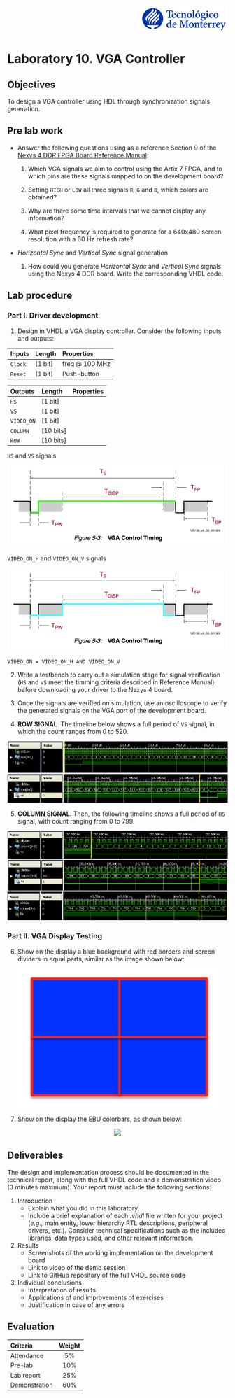 <div align="right">
<img src="img/teclogo.png">
</div>

# Laboratory 10. VGA Controller

## Objectives
To design a VGA controller using HDL through synchronization signals generation. 

## Pre lab work

* Answer the following questions using as a reference Section 9 of the [Nexys 4 DDR FPGA Board Reference Manual](https://www.xilinx.com/support/documentation/university/XUP%20Boards/XUPNexys4DDR/documentation/Nexys4-DDR_rm.pdf):
  1. Which VGA signals we aim to control using the Artix 7 FPGA, and to which pins are these signals mapped to on the development board?

  2. Setting `HIGH` or `LOW` all three signals `R`, `G` and `B`, which colors are obtained?

  3. Why are there some time intervals that we cannot display any information?

  4. What pixel frequency is required to generate for a 640x480 screen resolution with a 60 Hz refresh rate?

* _Horizontal Sync_ and _Vertical Sync_ signal generation
  1. How could you generate _Horizontal Sync_ and _Vertical Sync_ signals using the Nexys 4 DDR board. Write the corresponding VHDL code. 

## Lab procedure

### __Part I. Driver development__
1. Design in VHDL a VGA display controller. Consider the following inputs and outputs:

<div align="center">

Inputs | Length | Properties
:--- | :--- | :---
`Clock` | [1 bit] | freq @ 100 MHz
`Reset` | [1 bit] | Push-button

Outputs | Length | Properties
:--- | :--- | :---
`HS` | [1 bit]
`VS` | [1 bit]
`VIDEO_ON` | [1 bit]
`COLUMN` | [10 bits]
`ROW` | [10 bits]
</div>

`HS` and `VS` signals
<div align="center">
<img src="img/HSVS.png">
</div>

`VIDEO_ON_H` and `VIDEO_ON_V` signals
<div align="center">
<img src="img/VIDEO_ON.png">
</div>

`VIDEO_ON = VIDEO_ON_H AND VIDEO_ON_V`

2. Write a testbench to carry out a simulation stage for signal verification (`HS` and `VS` meet the timming criteria described in Reference Manual) before downloading your driver to the Nexys 4 board. 

3. Once the signals are verified on simulation, use an oscilloscope to verify the generated signals on the VGA port of the development board.

4. __ROW SIGNAL__. The timeline below shows a full period of `VS` signal, in which the count ranges from 0 to 520. 

<div align="center">
<img src="img/row1.png">
<img src="img/row2.png">
</div>

5. __COLUMN SIGNAL__. Then, the following timeline shows a full period of `HS` signal, with count ranging from 0 to 799. 

<div align="center">
<img src="img/column1.png">
<img src="img/column2.png">
<img src="img/column3.png">
</div>

### __Part II. VGA Display Testing__

6. Show on the display a blue background with red borders and screen dividers in equal parts, similar as the image shown below:

<div align="center">
<img width="460" src="img/pattern1.png">
</div>

7. Show on the display the EBU colorbars, as shown below:

<div align="center">
<img width="400" src="https://upload.wikimedia.org/wikipedia/commons/thumb/8/85/EBU_Colorbars.svg/768px-EBU_Colorbars.svg.png">
</div>

## Deliverables
The design and implementation process should be documented in the technical report, along with the full VHDL code and a demonstration video (3 minutes maximum). Your report must include the following sections:

1. Introduction
   * Explain what you did in this laboratory.
   * Include a brief explanation of each _.vhdl_ file written for your project (_e.g.,_ main entity, lower hierarchy RTL descriptions, peripheral drivers, etc.). Consider technical specifications such as the included libraries, data types used, and other relevant information.
2. Results
   * Screenshots of the working implementation on the development board
   * Link to video of the demo session
   * Link to GitHub repository of the full VHDL source code
3. Individual conclusions
   * Interpretation of results
   * Applications of and improvements of exercises
   * Justification in case of any errors

## Evaluation
<div align="center">

Criteria | Weight 
:--- | :---:
Attendance | 5%
Pre-lab | 10%
Lab report | 25%
Demonstration | 60%
</div>